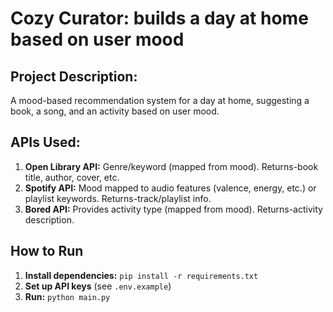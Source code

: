 # Cozy Curator: builds a day at home based on user mood

## Project Description:
A mood-based recommendation system for a day at home, suggesting a book, a song, and an activity based on user mood.

## APIs Used:
1. **Open Library API:** Genre/keyword (mapped from mood). Returns-book title, author, cover, etc.
2. **Spotify API:** Mood mapped to audio features (valence, energy, etc.) or playlist keywords. Returns-track/playlist info.
3. **Bored API:** Provides activity type (mapped from mood). Returns-activity description.

## How to Run
1. **Install dependencies:** `pip install -r requirements.txt`
2. **Set up API keys** (see `.env.example`)
3. **Run:** `python main.py`
